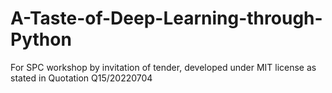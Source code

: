 # A-Taste-of-Deep-Learning-through-Python
For SPC workshop by invitation of tender,
developed under MIT license as stated in Quotation Q15/20220704
